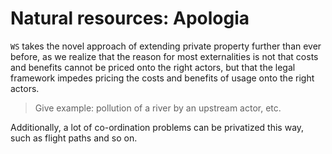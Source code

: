 # Natural resources: Apologia

`WS` takes the novel approach of extending private property further than ever before, as we realize that the reason for most externalities is not that costs and benefits cannot be priced onto the right actors, but that the legal framework impedes pricing the costs and benefits of usage onto the right actors.

> Give example: pollution of a river by an upstream actor, etc.

Additionally, a lot of co-ordination problems can be privatized this way, such as flight paths and so on.
